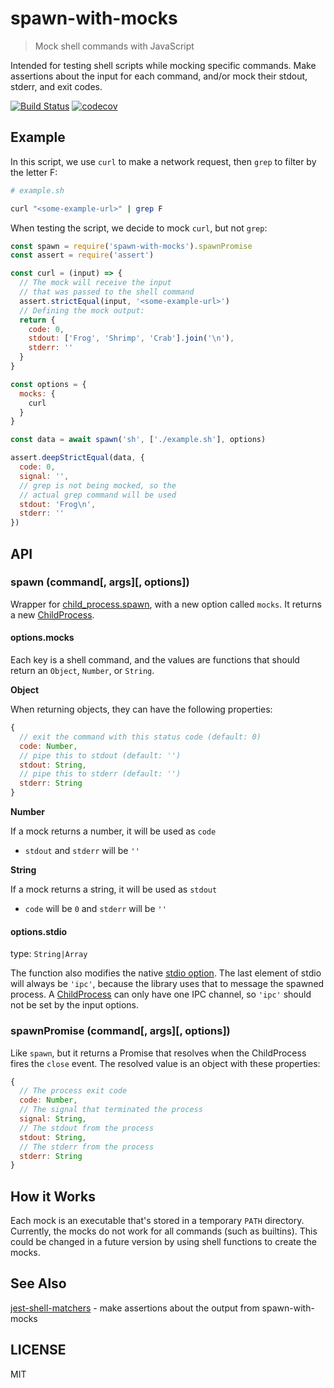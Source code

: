 # spawn-with-mocks

> Mock shell commands with JavaScript

Intended for testing shell scripts while mocking specific commands. Make assertions about the input for each command, and/or mock their stdout, stderr, and exit codes.

[![Build Status](https://travis-ci.org/raingerber/spawn-with-mocks.svg?branch=master)](https://travis-ci.org/raingerber/spawn-with-mocks) [![codecov](https://codecov.io/gh/raingerber/spawn-with-mocks/branch/master/graph/badge.svg)](https://codecov.io/gh/raingerber/spawn-with-mocks)

## Example

In this script, we use `curl` to make a network request, then `grep` to filter by the letter F:

```bash
# example.sh

curl "<some-example-url>" | grep F
```

When testing the script, we decide to mock `curl`, but not `grep`:

```javascript
const spawn = require('spawn-with-mocks').spawnPromise
const assert = require('assert')

const curl = (input) => {
  // The mock will receive the input
  // that was passed to the shell command
  assert.strictEqual(input, '<some-example-url>')
  // Defining the mock output:
  return {
    code: 0,
    stdout: ['Frog', 'Shrimp', 'Crab'].join('\n'),
    stderr: ''
  }
}

const options = {
  mocks: {
    curl
  }
}

const data = await spawn('sh', ['./example.sh'], options)

assert.deepStrictEqual(data, {
  code: 0,
  signal: '',
  // grep is not being mocked, so the
  // actual grep command will be used
  stdout: 'Frog\n',
  stderr: ''
})
```

## API

### spawn (command[, args][, options])

Wrapper for [child_process.spawn](https://nodejs.org/api/child_process.html#child_process_child_process_spawn_command_args_options), with a new option called `mocks`. It returns a new [ChildProcess](https://nodejs.org/api/child_process.html#child_process_class_childprocess).

#### options.mocks

Each key is a shell command, and the values are functions that should return an `Object`, `Number`, or `String`.

**Object**

When returning objects, they can have the following properties:

```javascript
{
  // exit the command with this status code (default: 0)
  code: Number,
  // pipe this to stdout (default: '')
  stdout: String,
  // pipe this to stderr (default: '')
  stderr: String
}
```

**Number**

If a mock returns a number, it will be used as `code`

- `stdout` and `stderr` will be `''`

**String**

If a mock returns a string, it will be used as `stdout`

- `code` will be `0` and `stderr` will be `''`

#### options.stdio

type: `String|Array`

The function also modifies the native [stdio option](https://nodejs.org/api/child_process.html#child_process_options_stdio). The last element of stdio will always be `'ipc'`, because the library uses that to message the spawned process. A [ChildProcess](https://nodejs.org/api/child_process.html#child_process_class_childprocess) can only have one IPC channel, so `'ipc'` should not be set by the input options.

### spawnPromise (command[, args][, options])

Like `spawn`, but it returns a Promise that resolves when the ChildProcess fires the `close` event. The resolved value is an object with these properties:

```javascript
{
  // The process exit code
  code: Number,
  // The signal that terminated the process
  signal: String,
  // The stdout from the process
  stdout: String,
  // The stderr from the process
  stderr: String
}
```

## How it Works

Each mock is an executable that's stored in a temporary `PATH` directory. Currently, the mocks do not work for all commands (such as builtins). This could be changed in a future version by using shell functions to create the mocks.

## See Also

[jest-shell-matchers](https://www.npmjs.com/package/jest-shell-matchers) - make assertions about the output from spawn-with-mocks

## LICENSE

MIT
